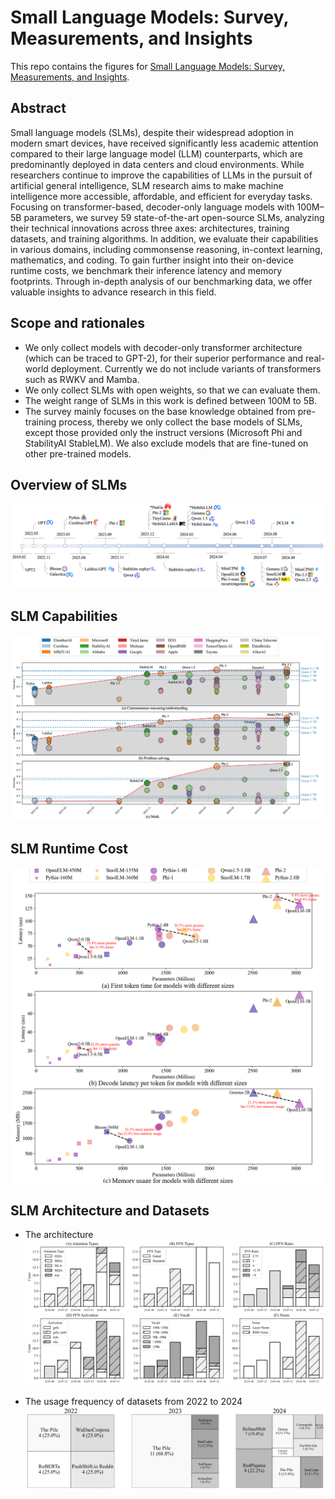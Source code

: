 # Small Language Models: Survey, Measurements, and Insights

This repo contains the figures for [Small Language Models: Survey, Measurements, and Insights](https://arxiv.org/abs/2409.15790).

## Abstract

Small language models (SLMs), despite their widespread adoption in modern smart devices, have received significantly less academic attention compared to their large language model (LLM) counterparts, which are predominantly deployed in data centers and cloud environments. While researchers continue to improve the capabilities of LLMs in the pursuit of artificial general intelligence, SLM research aims to make machine intelligence more accessible, affordable, and efficient for everyday tasks. Focusing on transformer-based, decoder-only language models with 100M–5B parameters, we survey 59 state-of-the-art open-source SLMs, analyzing their technical innovations across three axes: architectures, training datasets, and training algorithms. In addition, we evaluate their capabilities in various domains, including commonsense reasoning, in-context learning, mathematics, and coding. To gain further insight into their on-device runtime costs, we benchmark their inference latency and memory footprints. Through in-depth analysis of our benchmarking data, we offer valuable insights to advance research in this field.

## Scope and rationales

- We only collect models with decoder-only transformer architecture (which can be traced to GPT-2), for their superior performance and real-world deployment. Currently we do not include variants of transformers such as RWKV and Mamba. 
- We only collect SLMs with open weights, so that we can evaluate them.
- The weight range of SLMs in this work is defined between 100M to 5B. 
- The survey mainly focuses on the base knowledge obtained from pre-training process, thereby we only collect the base models of SLMs, except those provided only the instruct versions (Microsoft Phi and StabilityAI StableLM). We also exclude models that are fine-tuned on other pre-trained models.

## Overview of SLMs
![Overview of SLMs](figs/overview.png)

## SLM Capabilities
![SLM Capabilities](figs/SLM_Capabilities.png)

## SLM Runtime Cost
![SLM Runtime Cost](figs/latency_vs_parameters.png)

## SLM Architecture and Datasets
- The architecture
![SLM Architecture](figs/Figure-2b-[The%20architecture%20analysis%20of%20the%20SLM]-1.png)

- The usage frequency of datasets from 2022 to 2024
![SLM Datasets](figs/Figure-3-[The%20usage%20frequence%20of%20pre-training%20dataset]-1.png)




